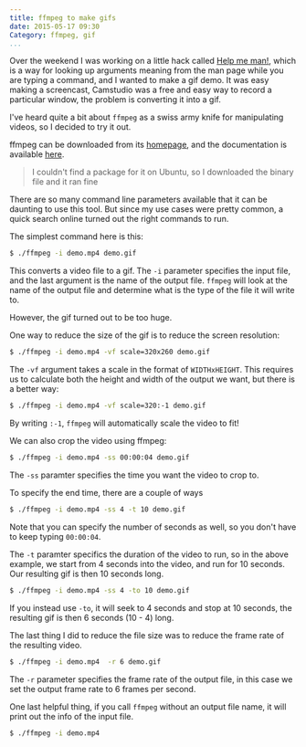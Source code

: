 ```yaml
---
title: ffmpeg to make gifs
date: 2015-05-17 09:30
Category: ffmpeg, gif
...
```


Over the weekend I was working on a little hack called [Help me man!](https://github.com/ngzhian/help-me-man/), which is a way for looking up arguments meaning from the man page while you are typing a command, and I wanted to make a gif demo. It was easy making a screencast, Camstudio was a free and easy way to record a particular window, the problem is converting it into a gif.

I've heard quite a bit about `ffmpeg` as a swiss army knife for manipulating videos, so I decided to try it out.

ffmpeg can be downloaded from its [homepage](http://ffmpeg.org/), and the documentation is available [here](http://ffmpeg.org/ffmpeg.html).

> I couldn't find a package for it on Ubuntu, so I downloaded the binary file and it ran fine

There are so many command line parameters available that it can be daunting to use this tool. But since my use cases were pretty common, a quick search online turned out the right commands to run.

The simplest command here is this:

```bash
$ ./ffmpeg -i demo.mp4 demo.gif
```

This converts a video file to a gif. The `-i` parameter specifies the input file, and the last argument is the name of the output file. `ffmpeg` will look at the name of the output file and determine what is the type of the file it will write to.

However, the gif turned out to be too huge.

One way to reduce the size of the gif is to reduce the screen resolution:

```bash
$ ./ffmpeg -i demo.mp4 -vf scale=320x260 demo.gif
```

The `-vf` argument takes a scale in the format of `WIDTHxHEIGHT`. This requires us to calculate both the height and width of the output we want, but there is a better way:

```bash
$ ./ffmpeg -i demo.mp4 -vf scale=320:-1 demo.gif
```

By writing `:-1`, `ffmpeg` will automatically scale the video to fit!

We can also crop the video using ffmpeg:

```bash
$ ./ffmpeg -i demo.mp4 -ss 00:00:04 demo.gif
```

The `-ss` paramter specifies the time you want the video to crop to.

To specify the end time, there are a couple of ways

```bash
$ ./ffmpeg -i demo.mp4 -ss 4 -t 10 demo.gif
```

Note that you can specify the number of seconds as well, so you don't have to keep typing `00:00:04`.

The `-t` paramter specifics the duration of the video to run, so in the above example, we start from 4 seconds into the video, and run for 10 seconds. Our resulting gif is then 10 seconds long.

```bash
$ ./ffmpeg -i demo.mp4 -ss 4 -to 10 demo.gif
```

If you instead use `-to`, it will seek to 4 seconds and stop at 10 seconds, the resulting gif is then 6 seconds (10 - 4) long.

The last thing I did to reduce the file size was to reduce the frame rate of the resulting video.

```bash
$ ./ffmpeg -i demo.mp4  -r 6 demo.gif
```

The `-r` parameter specifies the frame rate of the output file, in this case we set the output frame rate to 6 frames per second.

One last helpful thing, if you call `ffmpeg` without an output file name, it will print out the info of the input file.

```bash
$ ./ffmpeg -i demo.mp4
```
